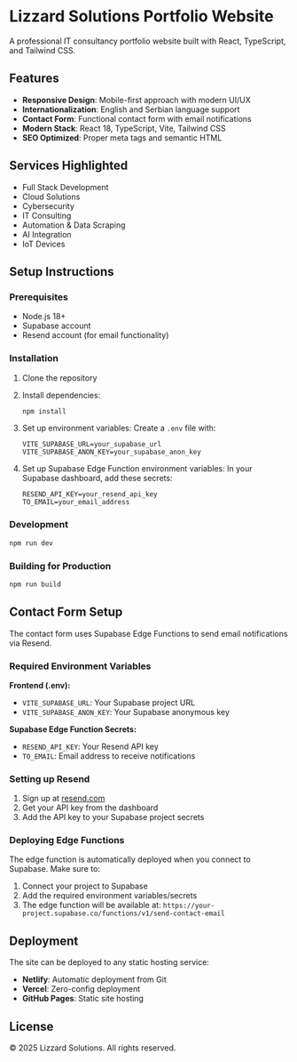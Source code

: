 # Lizzard Solutions Portfolio Website

A professional IT consultancy portfolio website built with React, TypeScript, and Tailwind CSS.

## Features

- **Responsive Design**: Mobile-first approach with modern UI/UX
- **Internationalization**: English and Serbian language support
- **Contact Form**: Functional contact form with email notifications
- **Modern Stack**: React 18, TypeScript, Vite, Tailwind CSS
- **SEO Optimized**: Proper meta tags and semantic HTML

## Services Highlighted

- Full Stack Development
- Cloud Solutions
- Cybersecurity
- IT Consulting
- Automation & Data Scraping
- AI Integration
- IoT Devices

## Setup Instructions

### Prerequisites

- Node.js 18+ 
- Supabase account
- Resend account (for email functionality)

### Installation

1. Clone the repository
2. Install dependencies:
   ```bash
   npm install
   ```

3. Set up environment variables:
   Create a `.env` file with:
   ```
   VITE_SUPABASE_URL=your_supabase_url
   VITE_SUPABASE_ANON_KEY=your_supabase_anon_key
   ```

4. Set up Supabase Edge Function environment variables:
   In your Supabase dashboard, add these secrets:
   ```
   RESEND_API_KEY=your_resend_api_key
   TO_EMAIL=your_email_address
   ```

### Development

```bash
npm run dev
```

### Building for Production

```bash
npm run build
```

## Contact Form Setup

The contact form uses Supabase Edge Functions to send email notifications via Resend.

### Required Environment Variables

**Frontend (.env):**
- `VITE_SUPABASE_URL`: Your Supabase project URL
- `VITE_SUPABASE_ANON_KEY`: Your Supabase anonymous key

**Supabase Edge Function Secrets:**
- `RESEND_API_KEY`: Your Resend API key
- `TO_EMAIL`: Email address to receive notifications

### Setting up Resend

1. Sign up at [resend.com](https://resend.com)
2. Get your API key from the dashboard
3. Add the API key to your Supabase project secrets

### Deploying Edge Functions

The edge function is automatically deployed when you connect to Supabase. Make sure to:

1. Connect your project to Supabase
2. Add the required environment variables/secrets
3. The edge function will be available at: `https://your-project.supabase.co/functions/v1/send-contact-email`

## Deployment

The site can be deployed to any static hosting service:

- **Netlify**: Automatic deployment from Git
- **Vercel**: Zero-config deployment
- **GitHub Pages**: Static site hosting

## License

© 2025 Lizzard Solutions. All rights reserved.